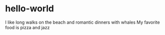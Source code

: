# hello-world
I like long walks on the beach and romantic dinners with whales
My favorite food is pizza and jazz
